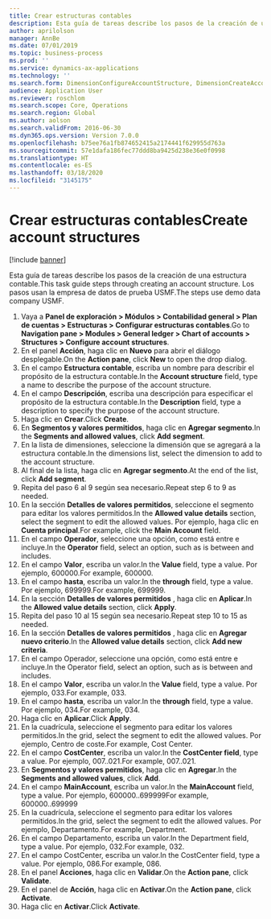 ```yaml
---
title: Crear estructuras contables
description: Esta guía de tareas describe los pasos de la creación de una estructura contable.
author: aprilolson
manager: AnnBe
ms.date: 07/01/2019
ms.topic: business-process
ms.prod: ''
ms.service: dynamics-ax-applications
ms.technology: ''
ms.search.form: DimensionConfigureAccountStructure, DimensionCreateAccountStructure, DimensionHierarchyAddLevel, DimensionHierarchyConstraintActivate
audience: Application User
ms.reviewer: roschlom
ms.search.scope: Core, Operations
ms.search.region: Global
ms.author: aolson
ms.search.validFrom: 2016-06-30
ms.dyn365.ops.version: Version 7.0.0
ms.openlocfilehash: b75ee76a1fb874652415a2174441f629955d763a
ms.sourcegitcommit: 57e1dafa186fec77ddd8ba9425d238e36e0f0998
ms.translationtype: HT
ms.contentlocale: es-ES
ms.lasthandoff: 03/18/2020
ms.locfileid: "3145175"
---
```

# <a name="create-account-structures"></a><span data-ttu-id="c5f06-103">Crear estructuras contables</span><span class="sxs-lookup"><span data-stu-id="c5f06-103">Create account structures</span></span>

[!include [banner](../../includes/banner.md)]

<span data-ttu-id="c5f06-104">Esta guía de tareas describe los pasos de la creación de una estructura contable.</span><span class="sxs-lookup"><span data-stu-id="c5f06-104">This task guide steps through creating an account structure.</span></span> <span data-ttu-id="c5f06-105">Los pasos usan la empresa de datos de prueba USMF.</span><span class="sxs-lookup"><span data-stu-id="c5f06-105">The steps use demo data company USMF.</span></span>

1. <span data-ttu-id="c5f06-106">Vaya a **Panel de exploración > Módulos > Contabilidad general > Plan de cuentas > Estructuras > Configurar estructuras contables**.</span><span class="sxs-lookup"><span data-stu-id="c5f06-106">Go to **Navigation pane > Modules > General ledger > Chart of accounts > Structures > Configure account structures**.</span></span>
2. <span data-ttu-id="c5f06-107">En el panel **Acción**, haga clic en **Nuevo** para abrir el diálogo desplegable.</span><span class="sxs-lookup"><span data-stu-id="c5f06-107">On the **Action pane**, click **New** to open the drop dialog.</span></span>
3. <span data-ttu-id="c5f06-108">En el campo **Estructura contable**, escriba un nombre para describir el propósito de la estructura contable.</span><span class="sxs-lookup"><span data-stu-id="c5f06-108">In the **Account structure** field, type a name to describe the purpose of the account structure.</span></span>
4. <span data-ttu-id="c5f06-109">En el campo **Descripción**, escriba una descripción para especificar el propósito de la estructura contable.</span><span class="sxs-lookup"><span data-stu-id="c5f06-109">In the **Description** field, type a description to specify the purpose of the account structure.</span></span>
5. <span data-ttu-id="c5f06-110">Haga clic en **Crear**.</span><span class="sxs-lookup"><span data-stu-id="c5f06-110">Click **Create**.</span></span>
6. <span data-ttu-id="c5f06-111">En **Segmentos y valores permitidos**, haga clic en **Agregar segmento**.</span><span class="sxs-lookup"><span data-stu-id="c5f06-111">In the **Segments and allowed values**, click **Add segment**.</span></span>
7. <span data-ttu-id="c5f06-112">En la lista de dimensiones, seleccione la dimensión que se agregará a la estructura contable.</span><span class="sxs-lookup"><span data-stu-id="c5f06-112">In the dimensions list, select the dimension to add to the account structure.</span></span>
8. <span data-ttu-id="c5f06-113">Al final de la lista, haga clic en **Agregar segmento**.</span><span class="sxs-lookup"><span data-stu-id="c5f06-113">At the end of the list, click **Add segment**.</span></span>
9. <span data-ttu-id="c5f06-114">Repita del paso 6 al 9 según sea necesario.</span><span class="sxs-lookup"><span data-stu-id="c5f06-114">Repeat step 6 to 9 as needed.</span></span>
10. <span data-ttu-id="c5f06-115">En la sección **Detalles de valores permitidos**, seleccione el segmento para editar los valores permitidos.</span><span class="sxs-lookup"><span data-stu-id="c5f06-115">In the **Allowed value details** section, select the segment to edit the allowed values.</span></span>
    <span data-ttu-id="c5f06-116">Por ejemplo, haga clic en **Cuenta principal**.</span><span class="sxs-lookup"><span data-stu-id="c5f06-116">For example, click the **Main Account** field.</span></span>  
11. <span data-ttu-id="c5f06-117">En el campo **Operador**, seleccione una opción, como está entre e incluye.</span><span class="sxs-lookup"><span data-stu-id="c5f06-117">In the **Operator** field, select an option, such as is between and includes.</span></span>
12. <span data-ttu-id="c5f06-118">En el campo **Valor**, escriba un valor.</span><span class="sxs-lookup"><span data-stu-id="c5f06-118">In the **Value** field, type a value.</span></span> <span data-ttu-id="c5f06-119">Por ejemplo, 600000.</span><span class="sxs-lookup"><span data-stu-id="c5f06-119">For example, 600000.</span></span>  
13. <span data-ttu-id="c5f06-120">En el campo **hasta**, escriba un valor.</span><span class="sxs-lookup"><span data-stu-id="c5f06-120">In the **through** field, type a value.</span></span> <span data-ttu-id="c5f06-121">Por ejemplo, 699999.</span><span class="sxs-lookup"><span data-stu-id="c5f06-121">For example, 699999.</span></span>  
14. <span data-ttu-id="c5f06-122">En la sección **Detalles de valores permitidos** , haga clic en **Aplicar**.</span><span class="sxs-lookup"><span data-stu-id="c5f06-122">In the **Allowed value details** section, click **Apply**.</span></span>
15. <span data-ttu-id="c5f06-123">Repita del paso 10 al 15 según sea necesario.</span><span class="sxs-lookup"><span data-stu-id="c5f06-123">Repeat step 10 to 15 as needed.</span></span>  
16. <span data-ttu-id="c5f06-124">En la sección **Detalles de valores permitidos** , haga clic en **Agregar nuevo criterio**.</span><span class="sxs-lookup"><span data-stu-id="c5f06-124">In the **Allowed value details** section, click **Add new criteria**.</span></span>
17. <span data-ttu-id="c5f06-125">En el campo Operador, seleccione una opción, como está entre e incluye.</span><span class="sxs-lookup"><span data-stu-id="c5f06-125">In the Operator field, select an option, such as is between and includes.</span></span>
18. <span data-ttu-id="c5f06-126">En el campo **Valor**, escriba un valor.</span><span class="sxs-lookup"><span data-stu-id="c5f06-126">In the **Value** field, type a value.</span></span> <span data-ttu-id="c5f06-127">Por ejemplo, 033.</span><span class="sxs-lookup"><span data-stu-id="c5f06-127">For example, 033.</span></span>  
19. <span data-ttu-id="c5f06-128">En el campo **hasta**, escriba un valor.</span><span class="sxs-lookup"><span data-stu-id="c5f06-128">In the **through** field, type a value.</span></span> <span data-ttu-id="c5f06-129">Por ejemplo, 034.</span><span class="sxs-lookup"><span data-stu-id="c5f06-129">For example, 034.</span></span>  
20. <span data-ttu-id="c5f06-130">Haga clic en **Aplicar**.</span><span class="sxs-lookup"><span data-stu-id="c5f06-130">Click **Apply**.</span></span>
21. <span data-ttu-id="c5f06-131">En la cuadrícula, seleccione el segmento para editar los valores permitidos.</span><span class="sxs-lookup"><span data-stu-id="c5f06-131">In the grid, select the segment to edit the allowed values.</span></span> <span data-ttu-id="c5f06-132">Por ejemplo, Centro de coste.</span><span class="sxs-lookup"><span data-stu-id="c5f06-132">For example, Cost Center.</span></span>  
22. <span data-ttu-id="c5f06-133">En el campo **CostCenter**, escriba un valor.</span><span class="sxs-lookup"><span data-stu-id="c5f06-133">In the **CostCenter field**, type a value.</span></span> <span data-ttu-id="c5f06-134">Por ejemplo, 007..021.</span><span class="sxs-lookup"><span data-stu-id="c5f06-134">For example, 007..021.</span></span>  
23. <span data-ttu-id="c5f06-135">En **Segmentos y valores permitidos**, haga clic en **Agregar**.</span><span class="sxs-lookup"><span data-stu-id="c5f06-135">In the **Segments and allowed values**, click **Add**.</span></span>
24. <span data-ttu-id="c5f06-136">En el campo **MainAccount**, escriba un valor.</span><span class="sxs-lookup"><span data-stu-id="c5f06-136">In the **MainAccount** field, type a value.</span></span> <span data-ttu-id="c5f06-137">Por ejemplo, 600000..699999</span><span class="sxs-lookup"><span data-stu-id="c5f06-137">For example, 600000..699999</span></span>  
25. <span data-ttu-id="c5f06-138">En la cuadrícula, seleccione el segmento para editar los valores permitidos.</span><span class="sxs-lookup"><span data-stu-id="c5f06-138">In the grid, select the segment to edit the allowed values.</span></span> <span data-ttu-id="c5f06-139">Por ejemplo, Departamento.</span><span class="sxs-lookup"><span data-stu-id="c5f06-139">For example, Department.</span></span>  
26. <span data-ttu-id="c5f06-140">En el campo Departamento, escriba un valor.</span><span class="sxs-lookup"><span data-stu-id="c5f06-140">In the Department field, type a value.</span></span> <span data-ttu-id="c5f06-141">Por ejemplo, 032.</span><span class="sxs-lookup"><span data-stu-id="c5f06-141">For example, 032.</span></span>  
27. <span data-ttu-id="c5f06-142">En el campo CostCenter, escriba un valor.</span><span class="sxs-lookup"><span data-stu-id="c5f06-142">In the CostCenter field, type a value.</span></span> <span data-ttu-id="c5f06-143">Por ejemplo, 086.</span><span class="sxs-lookup"><span data-stu-id="c5f06-143">For example, 086.</span></span>  
28. <span data-ttu-id="c5f06-144">En el panel **Acciones**, haga clic en **Validar**.</span><span class="sxs-lookup"><span data-stu-id="c5f06-144">On the **Action pane**, click **Validate**.</span></span>
29. <span data-ttu-id="c5f06-145">En el panel de **Acción**, haga clic en **Activar**.</span><span class="sxs-lookup"><span data-stu-id="c5f06-145">On the **Action pane**, click **Activate**.</span></span>
30. <span data-ttu-id="c5f06-146">Haga clic en **Activar**.</span><span class="sxs-lookup"><span data-stu-id="c5f06-146">Click **Activate**.</span></span>

